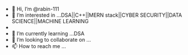 - 👋 Hi, I’m @rabin-111
- 👀 I’m interested in ...DSA||C++||MERN stack||CYBER SECURITY||DATA SCIENCE||MACHINE LEARNING
- 
- 🌱 I’m currently learning ...DSA 
- 💞️ I’m looking to collaborate on ...
- 📫 How to reach me ...

<!---
rabin-111/rabin-111 is a ✨ special ✨ repository because its `README.md` (this file) appears on your GitHub profile.
You can click the Preview link to take a look at your changes.
--->

